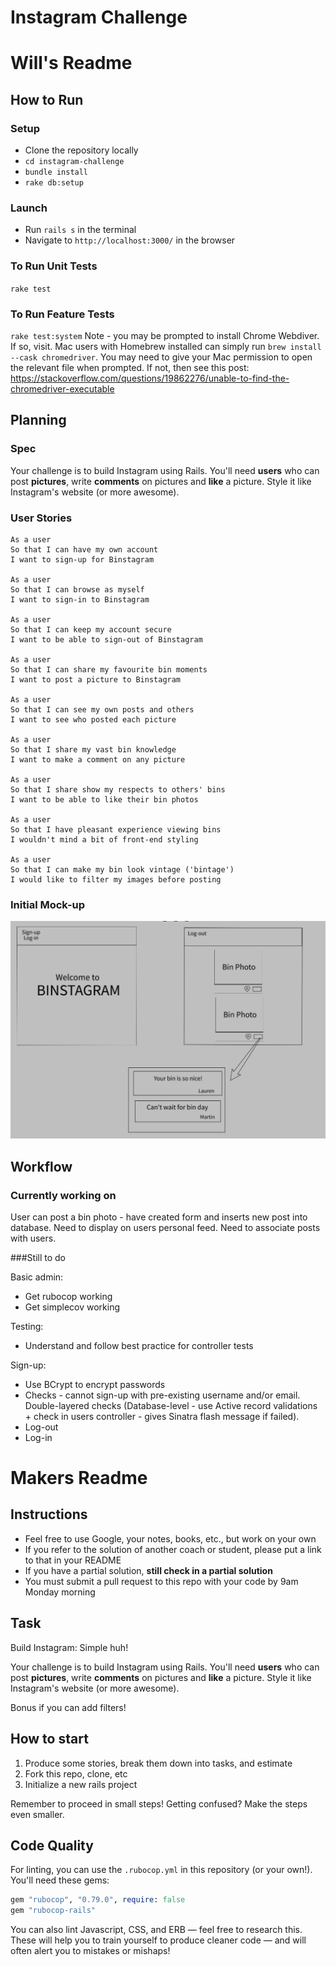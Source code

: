 Instagram Challenge
===================

# Will's Readme

## How to Run

### Setup
- Clone the repository locally
- `cd instagram-challenge`
- `bundle install`
- `rake db:setup`

### Launch
- Run `rails s` in the terminal
- Navigate to `http://localhost:3000/` in the browser

### To Run Unit Tests
`rake test`

### To Run Feature Tests
`rake test:system`
Note - you may be prompted to install Chrome Webdiver. If so, visit.
Mac users with Homebrew installed can simply run `brew install --cask chromedriver`. You may need to give your Mac permission to open the relevant file when prompted.
If not, then see this post: https://stackoverflow.com/questions/19862276/unable-to-find-the-chromedriver-executable

## Planning

### Spec

Your challenge is to build Instagram using Rails. You'll need **users** who can post **pictures**, write **comments** on pictures and **like** a picture. Style it like Instagram's website (or more awesome).

### User Stories

```
As a user
So that I can have my own account
I want to sign-up for Binstagram

As a user
So that I can browse as myself
I want to sign-in to Binstagram

As a user
So that I can keep my account secure
I want to be able to sign-out of Binstagram

As a user
So that I can share my favourite bin moments
I want to post a picture to Binstagram

As a user
So that I can see my own posts and others
I want to see who posted each picture

As a user
So that I share my vast bin knowledge
I want to make a comment on any picture

As a user
So that I share show my respects to others' bins
I want to be able to like their bin photos

As a user
So that I have pleasant experience viewing bins
I wouldn't mind a bit of front-end styling

As a user
So that I can make my bin look vintage ('bintage')
I would like to filter my images before posting
```

### Initial Mock-up

![mock-up](https://github.com/Will-Helliwell/instagram-challenge/blob/master/Screenshot%202021-01-30%20at%2009.07.17.png
)

## Workflow

### Currently working on

User can post a bin photo - have created form and inserts new post into database.
Need to display on users personal feed. Need to associate posts with users.

###Still to do

Basic admin:
- Get rubocop working
- Get simplecov working

Testing:
- Understand and follow best practice for controller tests

Sign-up:
- Use BCrypt to encrypt passwords
- Checks - cannot sign-up with pre-existing username and/or email. Double-layered checks (Database-level - use Active record validations + check in users controller - gives Sinatra flash message if failed).
- Log-out
- Log-in



# Makers Readme

## Instructions

* Feel free to use Google, your notes, books, etc., but work on your own
* If you refer to the solution of another coach or student, please put a link to that in your README
* If you have a partial solution, **still check in a partial solution**
* You must submit a pull request to this repo with your code by 9am Monday morning

## Task

Build Instagram: Simple huh!

Your challenge is to build Instagram using Rails. You'll need **users** who can post **pictures**, write **comments** on pictures and **like** a picture. Style it like Instagram's website (or more awesome).

Bonus if you can add filters!

## How to start

1. Produce some stories, break them down into tasks, and estimate
2. Fork this repo, clone, etc
3. Initialize a new rails project

Remember to proceed in small steps! Getting confused? Make the steps even smaller.

## Code Quality

For linting, you can use the `.rubocop.yml` in this repository (or your own!).
You'll need these gems:

```ruby
gem "rubocop", "0.79.0", require: false
gem "rubocop-rails"
```

You can also lint Javascript, CSS, and ERB — feel free to research this. These
will help you to train yourself to produce cleaner code — and will often alert
you to mistakes or mishaps!
